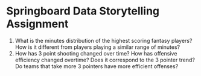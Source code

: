 # Springboard Data Storytelling Assignment

1. What is the minutes distribution of the highest scoring fantasy players?
   How is it different from players playing a similar range of minutes?
2. How has 3 point shooting changed over time?
   How has offensive efficiency changed overtime? Does it correspond to the 3 pointer trend?
   Do teams that take more 3 pointers have more efficient offenses?
